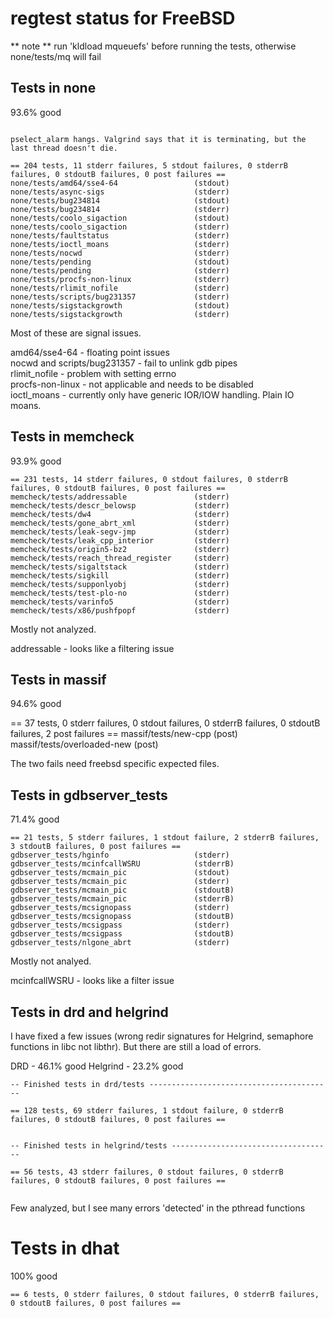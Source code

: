 # regtest status for FreeBSD

** note ** run 'kldload mqueuefs' before running the tests, otherwise none/tests/mq will fail

## Tests in none

93.6% good


```

pselect_alarm hangs. Valgrind says that it is terminating, but the last thread doesn't die.

== 204 tests, 11 stderr failures, 5 stdout failures, 0 stderrB failures, 0 stdoutB failures, 0 post failures ==
none/tests/amd64/sse4-64                 (stdout)
none/tests/async-sigs                    (stderr)
none/tests/bug234814                     (stdout)
none/tests/bug234814                     (stderr)
none/tests/coolo_sigaction               (stdout)
none/tests/coolo_sigaction               (stderr)
none/tests/faultstatus                   (stderr)
none/tests/ioctl_moans                   (stderr)
none/tests/nocwd                         (stderr)
none/tests/pending                       (stdout)
none/tests/pending                       (stderr)
none/tests/procfs-non-linux              (stderr)
none/tests/rlimit_nofile                 (stderr)
none/tests/scripts/bug231357             (stderr)
none/tests/sigstackgrowth                (stdout)
none/tests/sigstackgrowth                (stderr)
```

Most of these are signal issues.

amd64/sse4-64 - floating point issues  
nocwd and scripts/bug231357 - fail to unlink gdb pipes  
rlimit_nofile - problem with setting errno  
procfs-non-linux - not applicable and needs to be disabled  
ioctl_moans - currently only have generic IOR/IOW handling. Plain IO moans.  

## Tests in memcheck

93.9% good

```
== 231 tests, 14 stderr failures, 0 stdout failures, 0 stderrB failures, 0 stdoutB failures, 0 post failures ==
memcheck/tests/addressable               (stderr)
memcheck/tests/descr_belowsp             (stderr)
memcheck/tests/dw4                       (stderr)
memcheck/tests/gone_abrt_xml             (stderr)
memcheck/tests/leak-segv-jmp             (stderr)
memcheck/tests/leak_cpp_interior         (stderr)
memcheck/tests/origin5-bz2               (stderr)
memcheck/tests/reach_thread_register     (stderr)
memcheck/tests/sigaltstack               (stderr)
memcheck/tests/sigkill                   (stderr)
memcheck/tests/supponlyobj               (stderr)
memcheck/tests/test-plo-no               (stderr)
memcheck/tests/varinfo5                  (stderr)
memcheck/tests/x86/pushfpopf             (stderr)

```

Mostly not analyzed.

addressable - looks like a filtering issue

## Tests in massif

94.6% good

== 37 tests, 0 stderr failures, 0 stdout failures, 0 stderrB failures, 0 stdoutB failures, 2 post failures ==
massif/tests/new-cpp                     (post)
massif/tests/overloaded-new              (post)

The two fails need freebsd specific expected files.

## Tests in gdbserver_tests

71.4% good

```
== 21 tests, 5 stderr failures, 1 stdout failure, 2 stderrB failures, 3 stdoutB failures, 0 post failures ==
gdbserver_tests/hginfo                   (stderr)
gdbserver_tests/mcinfcallWSRU            (stderrB)
gdbserver_tests/mcmain_pic               (stdout)
gdbserver_tests/mcmain_pic               (stderr)
gdbserver_tests/mcmain_pic               (stdoutB)
gdbserver_tests/mcmain_pic               (stderrB)
gdbserver_tests/mcsignopass              (stderr)
gdbserver_tests/mcsignopass              (stdoutB)
gdbserver_tests/mcsigpass                (stderr)
gdbserver_tests/mcsigpass                (stdoutB)
gdbserver_tests/nlgone_abrt              (stderr)

```

Mostly not analyed.

mcinfcallWSRU - looks like a filter issue

## Tests in drd and helgrind

I have fixed a few issues (wrong redir signatures for Helgrind, semaphore functions in libc not libthr). But there are still a load of errors.

DRD - 46.1% good
Helgrind - 23.2% good


```
-- Finished tests in drd/tests -----------------------------------------

== 128 tests, 69 stderr failures, 1 stdout failure, 0 stderrB failures, 0 stdoutB failures, 0 post failures ==


-- Finished tests in helgrind/tests ------------------------------------

== 56 tests, 43 stderr failures, 0 stdout failures, 0 stderrB failures, 0 stdoutB failures, 0 post failures ==


```

Few analyzed, but I see many errors 'detected' in the pthread functions


# Tests in dhat

100% good

```
== 6 tests, 0 stderr failures, 0 stdout failures, 0 stderrB failures, 0 stdoutB failures, 0 post failures ==
```
